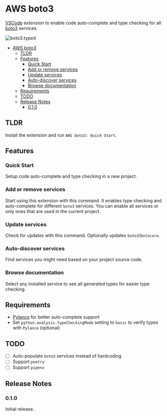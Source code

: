 # AWS boto3


[VSCode](https://code.visualstudio.com/) extension to enable code auto-complete and type checking for all [boto3](https://boto3.amazonaws.com/v1/documentation/api/latest/index.html) services.

![boto3.typed](https://raw.githubusercontent.com/vemel/mypy_boto3_builder/master/logo.png)

- [AWS boto3](#aws-boto3)
  - [TLDR](#tldr)
  - [Features](#features)
    - [Quick Start](#quick-start)
    - [Add or remove services](#add-or-remove-services)
    - [Update services](#update-services)
    - [Auto-discover services](#auto-discover-services)
    - [Browse documentation](#browse-documentation)
  - [Requirements](#requirements)
  - [TODO](#todo)
  - [Release Notes](#release-notes)
    - [0.1.0](#010)

## TLDR

Install the extension and run `AWS boto3: Quick Start`.

## Features

### Quick Start

Setup code auto-complete and type checking in a new project.

### Add or remove services

Start using this extension with this command.
It enables type checking and auto-complete for different `boto3` services.
You can enable all services or only ones that are used in the current project.

### Update services

Check for updates with this command.
Optionally updates `boto3`/`botocore`.

### Auto-discover services

Find services you might need based on your project source code.

### Browse documentation

Select any installed service to see all generated types for easier type checking.

## Requirements

- [Pylance](https://marketplace.visualstudio.com/items?itemName=ms-python.vscode-pylance)
  for better auto-complete support
- Set `python.analysis.typeCheckingMode` setting to `basic` to verify types with `Pylance` (optional)

## TODO

- [ ] Auto-populate `boto3` services instead of hardcoding
- [ ] Support `poetry`
- [ ] Support `pipenv`

## Release Notes

### 0.1.0

Initial release.
